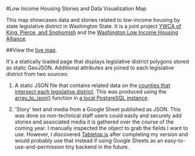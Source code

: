 #Low Income Housing Stories and Data Visualization Map

This map showcases data and stories related to low-income housing by state legislative district in Washington State. It is a joint project [YWCA of King, Pierce, and Snohomish](https://www.ywcaworks.org/) and the [Washington Low Income Housing Alliance](http://www.wliha.org). 

##View the [live map](http://www.firesteelwa.org/map/).

It's a statically loaded page that displays legislative district polygons stored as static GeoJSON. Additional attributes are joined to each legislative district from two sources:

1. A static JSON file that contains related data on the [counties that intersect each legislative district](https://www.census.gov/geo/maps-data/data/sld_state.html). This was produced using the [array_to_json()](https://www.postgresql.org/docs/9.6/static/functions-json.html) function in [a local PostgreSQL instance](http://postgresapp.com/). 

2. 'Story' text and media from a Google Sheet published as JSON. This was done so non-technical staff users could easily and securely add stories and associated media it is gathered over the course of the coming year. I manually inspected the object to grab the fields I want to use. However, I discovered [Tabletop.js](https://github.com/jsoma/tabletop) after completing my version and would probably use that instead if using Google Sheets as an easy-to-use-and-permission tiny backend in the future.




